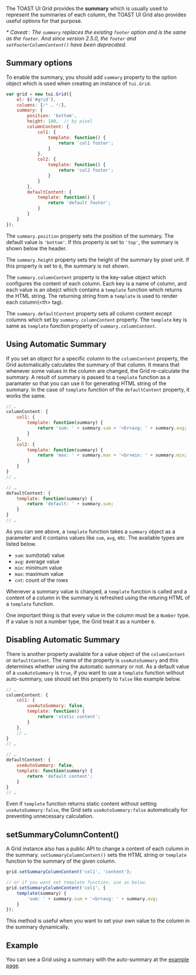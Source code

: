 The TOAST UI Grid provides the **summary** which is usually used to represent the summaries of each column, the TOAST UI Grid also provides useful options for that purpose.

_* Caveat : 
The `summary` replaces the existing `footer` option and is the same as the `footer`. And since version 2.5.0, the `footer` and `setFooterColumnContent()` have been deprecated._

## Summary options

To enable the summary, you should add `summary` property to the option object which is used when creating an instance of `tui.Grid`.

```javascript
var grid = new tui.Grid({
    el: $('#grid'),
    columns: [/* … */],
    summary: {
        position: 'bottom',
        height: 100,  // by pixel
        columnContent: {
            col1: {
                template: function() {
                    return 'col1 footer';
                }
            },
            col2: {
                template: function() {
                    return 'col2 footer';
                }
            }
        },
        defaultContent: {
            template: function() {
                return 'default footer';
            }
        }
    }
});
```

The `summary.position` property sets the position of the summary. The default value is `'bottom'`. If this property is set to `'top'`, the summary is shown below the header. 

The `summary.height` property sets the height of the summary by pixel unit. If this property is set to `0`, the summary is not shown. 

The `summary.columnContent` property is the key-value object which configures the content of each column. Each key is a name of column, and each value is an obejct which contains a `template` function which returns the HTML string. The returning string from a `template` is used to render each column(&lt;th&gt; tag).

The `summary.defaultContent` property sets all column content except columns which set by `summary.columnContent` property. The `template` key is same as `template` function property of `summary.columnContent`.

## Using Automatic Summary

If you set an object for a specific column to the `columnContent` property, the Grid automatically calculates the summary of that column. It means that whenever some values in the column are changed, the Grid re-calculate the summary. A result of summary is passed to a `template` function as a paramater so that you can use it for generating HTML string of the summary. In the case of `template` function of the `defaultContent` property, it works the same.

```javascript
// …
columnContent: {
    col1: {
        template: function(summary) {
            return 'sum: ' + summary.sum + '<br>avg: ' + summary.avg;
        }
    },
    col2: {
        template: function(summary) {
            return 'max: ' + summary.max + '<br>min: ' + summary.min;
        }
    }
}
// …
```

```javascript
// …
defaultContent: {
    template: function(summary) {
        return 'default: ' + summary.sum;
    }
}
// …
```

As you can see above, a `template` function takes a `summary` object as a parameter and it contains values like `sum`, `avg`, etc. The available types are listed below.

- `sum`: sum(total) value
- `avg`: average value
- `min`: minimum value
- `max`: maximum value
- `cnt`: count of the rows

Whenever a summary value is changed, a `template` function is called and a content of a column in the summary is refreshed using the returing HTML of a `template` function.

One important thing is that every value in the column must be a `Number` type. If a value is not a number type, the Grid treat it as a number `0`. 


## Disabling Automatic Summary

There is another property available for a value object of the `columnContent` or `defaultContent`. The name of the property is `useAutoSummary` and this determines whether using the automatic summary or not. As a default value of a `useAutoSummary` is `true`, if you want to use a `template` function without auto-summary, use should set this property to `false` like example below.

```javascript
// …
columnContent: {
    col1: {
        useAutoSummary: false,
        template: function() {
            return 'static content';
        }
    },
    // …
}
// …
```


```javascript
// …
defaultContent: {
    useAutoSummary: false,
    template: function(summary) {
        return 'default content';
    }
}
// …
```

Even if `templete` function returns static content without setting `useAutoSummary:false`, the Grid sets `useAutoSummary:false` automatically for preventing unnecessary calculation.

## setSummaryColumnContent()

A Grid instance also has a public API to change a content of each column in the summary. `setSummaryColumnContent()` sets the HTML string or `template` function to the summary of the given column. 

```javascript
grid.setSummaryColumnContent('col1', 'content');

// or if you want set template function, use as below.
grid.setSummaryColumnContent('col1', {
    template(summary) {
        'sum: ' + summary.sum + '<br>avg: ' + summary.avg;
    }
});
```

This method is useful when you want to set your own value to the column in the summary dynamically.

## Example

You can see a Grid using a summary with the auto-summary at the [example page](http://nhnent.github.io/tui.grid/api/tutorial-example09-using-summary.html).